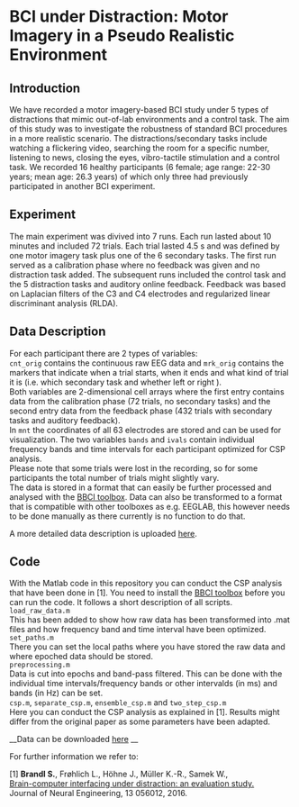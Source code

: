 # BCI under Distraction: Motor Imagery in a Pseudo Realistic Environment


## Introduction
We have recorded a motor imagery-based BCI study under 5 types of distractions that mimic out-of-lab environments and a control task. The aim of this study was to investigate the robustness of standard BCI procedures in a more realistic scenario. The distractions/secondary tasks include watching a flickering video, searching the room for a specific number, listening to news, closing the eyes, vibro-tactile stimulation and a control task. We recorded 16 healthy participants (6 female; age range: 22-30 years; mean age: 26.3 years) of which only three had previously participated in another BCI experiment.

## Experiment
The main experiment was divived into 7 runs. Each run lasted about 10 minutes and included 72 trials. Each trial lasted 4.5 s and was defined by one motor imagery task plus one of the 6 secondary tasks. The first run served as a calibration phase where no feedback was given and no distraction task added. The subsequent runs included the control task and the 5 distraction tasks and auditory online feedback. Feedback was based on Laplacian filters of the C3 and C4 electrodes and regularized linear discriminant analysis (RLDA). 

## Data Description
For each participant there are 2 types of variables:  
``cnt_orig`` contains the continuous raw EEG data and ``mrk_orig`` contains the markers that indicate when a trial starts, when it ends and what kind of trial it is (i.e. which secondary task and whether left or right ).  
Both variables are 2-dimensional cell arrays where the first entry contains data from the calibration phase (72 trials, no secondary tasks) and the second entry data from the feedback phase (432 trials with secondary tasks and auditory feedback).  
In ``mnt`` the coordinates of all 63 electrodes are stored and can be used for visualization. The two variables ``bands`` and ``ivals`` contain individual frequency bands and time intervals for each participant optimized for CSP analysis.  
Please note that some trials were lost in the recording, so for some participants the total number of trials might slightly vary.  
The data is stored in a format that can easily be further processed and analysed with the [BBCI toolbox](https://github.com/bbci/bbci_public). Data can also be transformed to a format that is compatible with other toolboxes as e.g. EEGLAB, this however needs to be done manually as there currently is no function to do that.

A more detailed data description is uploaded [here]().

## Code
With the Matlab code in this repository you can conduct the CSP analysis that have been done in [1]. You need to install the [BBCI toolbox](https://github.com/bbci/bbci_public) before you can run the code. It follows a short description of all scripts.  
``load_raw_data.m``  
This has been added to show how raw data has been transformed into .mat files and how frequency band and time interval have been optimized.  
``set_paths.m``  
There you can set the local paths where you have stored the raw data and where epoched data should be stored.  
``preprocessing.m``  
Data is cut into epochs and band-pass filtered. This can be done with the individual time intervals/frequency bands or other intervalds (in ms) and bands (in Hz) can be set.  
``csp.m``, ``separate_csp.m``, ``ensemble_csp.m`` and ``two_step_csp.m``  
Here you can conduct the CSP analysis as explained in [1]. Results might differ from the original paper as some parameters have been adapted.

__Data can be downloaded [here]() __


For further information we refer to:  

[1]
__Brandl S.__, Frøhlich L., Höhne J., Müller K.-R., Samek W.,  
[Brain-computer interfacing under distraction: an evaluation study.](https://iopscience.iop.org/article/10.1088/1741-2560/13/5/056012/meta)  
Journal of Neural Engineering, 13 056012, 2016.